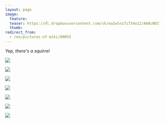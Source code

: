 ```yaml
---
layout: page
image:
  feature:
  teaser: https://dl.dropboxusercontent.com/sh/ea1wtnz7z734o12/AAAcNGCfHDuYYbayC9jDHB-1a/mikin-kuvat/2/DSC32314-245px.jpg
  thumb:
redirect_from:
  - /en/pictures-of-miki/00055
---
```


*Yep, there's a squirrel*

[![](https://dl.dropboxusercontent.com/sh/ea1wtnz7z734o12/AABRQ9fPcZy6NmPWvV03jrKya/mikin-kuvat/2/DSC32319-800px.jpg)](https://dl.dropboxusercontent.com/sh/ea1wtnz7z734o12/AAAoWBleoBYe89bLpbO5xiR1a/mikin-kuvat/2/DSC32319.jpg)

[![](https://dl.dropboxusercontent.com/sh/ea1wtnz7z734o12/AABOiT4gQMoisjJeGRxZRlpaa/mikin-kuvat/2/DSC32314-800px.jpg)](https://dl.dropboxusercontent.com/sh/ea1wtnz7z734o12/AAC1etMlfi_qXBDEE_Rlny-Ia/mikin-kuvat/2/DSC32314.jpg)

[![](https://dl.dropboxusercontent.com/sh/ea1wtnz7z734o12/AAAM5jYH86AtY78Qtnubj8Sia/mikin-kuvat/2/DSC32313-800px.jpg)](https://dl.dropboxusercontent.com/sh/ea1wtnz7z734o12/AABRt4NYyW7XVBywwmZaHe0ba/mikin-kuvat/2/DSC32313.jpg)

[![](https://dl.dropboxusercontent.com/sh/ea1wtnz7z734o12/AADNGmw04o0HI9AMelQBiw8Pa/mikin-kuvat/2/DSC32310-800px.jpg)](https://dl.dropboxusercontent.com/sh/ea1wtnz7z734o12/AAAiN0MNeEd0nQXXC3gJaL76a/mikin-kuvat/2/DSC32310.jpg)

[![](https://dl.dropboxusercontent.com/sh/ea1wtnz7z734o12/AADp0MxqVtXdzEKIxpOUC_H-a/mikin-kuvat/2/DSC32274-800px.jpg)](https://dl.dropboxusercontent.com/sh/ea1wtnz7z734o12/AACZ54n0qxO5o-UzMWjoZwvKa/mikin-kuvat/2/DSC32274.jpg)

[![](https://dl.dropboxusercontent.com/sh/ea1wtnz7z734o12/AAA3Nziarr0-FIqmpM0nPJs9a/mikin-kuvat/2/DSC32305-800px.jpg)](https://dl.dropboxusercontent.com/sh/ea1wtnz7z734o12/AADBMn5OsuoGTEn9tBJZuL0ua/mikin-kuvat/2/DSC32305.jpg)

[![](https://dl.dropboxusercontent.com/sh/ea1wtnz7z734o12/AABq6qNKZzCPSDcbsmzUrqNna/mikin-kuvat/2/DSC32283-800px.jpg)](https://dl.dropboxusercontent.com/sh/ea1wtnz7z734o12/AACbCeDBbZpUeKxnaZ8lGCfXa/mikin-kuvat/2/DSC32283.jpg)
